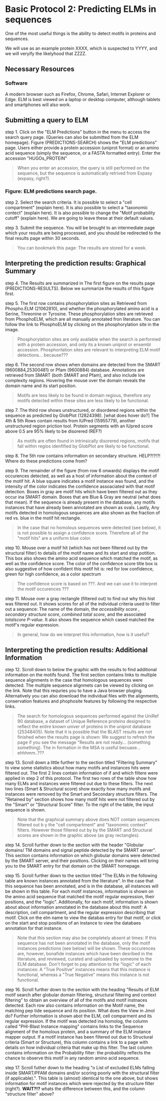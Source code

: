 # Basic Protocol 2: Predicting ELMs in sequences 

One of the most useful things is the ability to detect motifs in proteins and
sequences.

We will use as an example protein XXXX, which is suspected to YYYY, and we will
veryify the likelyhood that ZZZZ.

## Necessary Resources

### Software

A modern browser such as Firefox, Chrome, Safari, Internet Explorer or Edge.
ELM is best viewed on a laptop or desktop computer, although tablets and
smartphones will also work.

## Submitting a query to ELM 
step 1. Click on the "ELM Predictions" button in the menu to access the search query
   page. (Queries can also be submitted from the ELM homepage). Figure
   (PREDICTIONS-SEARCH) shows the "ELM predictions" page. Users either provide
   a protein accession (uniprot format) or an amino acid sequence (simply the
   sequence, or a FASTA formatted entry). Enter the accession "HUGOs_PROTEIN"
    
> When you enter an accession, the query is still performed on the sequence,
> but the sequence is automatically retrived from Expasy (expasy, right?).

### Figure: ELM predictions search page.

step 2. Select the search criteria. It is possible to select a "cell compartment"
   (explain here). It is also possible to select a "taxonomic contect" (explain
   here). It is also possible to change the "Motif probability cutoff" (explain
   here). We are going to leave these at their default values.

step 3. Submit the sequence. You will be brought to an intermediate page which your
   results are being processed, and you should be redirected to the final
   results page within 30 seconds.

> You can bookmark this page: The results are stored for a week.

## Interpreting the prediction results: Graphical Summary

step 4. The Results are summarized in The first figure on the results page
   (PREDICTIONS-RESULTS). Below we summarize the results of this figure first.

step 5. The first row contains phosphorylation sites as Retrieved from Phospho.ELM
   (21062810), and whether the phosphorylated amino acid is a Serine, Threonine
   or Tyrosine. These phosphorylation sites are retrieved from PhosphoELM,
   which are all manually annotated fron literature. You can follow the link to
   PhosphoELM by clicking on the phosphorylation site in the image.

> Phosphorylation sites are only available when the search is performed
> with a protein accession, and only its a known uniprot or ensembl accession.
> Phosphorilation sites are relevant to interpreting ELM motif detections...
> because???

step 6. The second row shows when domains are detected from the SMART
   (9600884,25300481) or Pfam (9600884) database. Annotations are retrieved
   from SMART (both SMART and Pfam), and also include low complexity regions.
   Hovering the mouse over the domain reveals the domain name and its start
   position.

> Motifs are less likely to be found in domain regious, therefore any
> motifs detected within these sites are less likely to be functional.

step 7.  The third row shows unstructured, or disordered regions within the sequence
    as predicted by GlobPlot (12824398). [what does hover do?] The 4th & 5th
    Rows contain results from IUPred (15955779), another unstructured region
    priction tool. Protein segments with an IUpred score above 0.5 are 95% likely
    to be disorered (REF?)

> As motifs are often found in intrinsically disorered regions, motifs that
fall within regios idenfified by GlobPlot are likely to be functional.

step 8. The 5th row contains information on secondary structure. HELP?!?!?! Where do
   these predictions come from?

step 9. The remainder of the figure (from row 6 onwards) displays the motif
   occurences detected, as well as a host of information about the context of
   the motif hit. A blue square indicates a motif instance was found, and the
   intensity of the color indicates the confidence assoaciated with that motif detection.
   Boxes in gray are motif hits which have been filtered out as they occur ina
   SMART domain. Boxes that are Blue & Gray are neutral (what does that mean).
   If the sequence is already present in the database, any motifs instances
   that have already been annotated are shown as ovals. Lastly, Any motifs
   detected in homologous sequences are also shown as the fraction of red vs.
   blue in the motif hit rectangle.

> In the case that no homolous sequences were detected (see below), it is not
> possible to assign a confidence score. Therefore all of the "motif hits"
> are a uniform blue color.

step 10. Mouse over a motif hit (which has not been filtered out by the structural
   filter) to details of the motif name and its start and stop potition. This
   box also shows the amino acid sequence which matched the motif, as well as
   the confidence score. The color of the confidence score title box is also
   suggestive of how confident this motif hit is: red for low confidence,
   green for high confidence, as a color spectrum 

> The confidence score is based on ???. And we can use it to interpret the
> motif occurences ???

step 11. Mouse over a gray rectangle (filtered out) to find out why this hist was
   filtered out. It shows scores for all of the individual criteria used to
   filter out a sequence: The name of the domain, the *accessibility score* ,
   *secondary structure score*, *combined total score*, and the associated
   *totalscore P-value*. It also shows the sequence which cased matched the
   motif's regular expression.

> In general, how do we interpret this information, how is it useful?

## Interpreting the prediction results: Additional Information 

step 12. Scroll down to below the graphic with the results to find additional
   information on the motifs found. The first section contains links to
   multiple sequence alignments in the case that homologous sequences were
   detected. The multiple sequence alignmets can be viewed by clicking on the
   link. Note that this requries you to have a Java browser pluging.
   Alternatively you can also download the individual files with the
   alignments, conservation features and phophosite features by following the
   respective links.

> The search for homologous sequences performed against the UniRef 90
> database, a dataset of Unique Reference proteins designed to reflect the
> entire known univer of proteins in the uniprot database (25348405). Note
> that it is possible that the BLAST results are not finished when the
> results page is shown: We suggest to refresh the page if you see the
> message "Results are not ready... (something something).
> The in formation in the MSA is useful becuase... ehhhmm..???

step 13. Scroll down a little further to the section titled "Filtering Summary" to
   view some statistics about how many motifs and instances hits were filtered
   out. The first 2 lines contain information of if and which filtere were
   applied in step 2 of this protocol. The first two rows of the table show how
   many ELMs and instances were filtered out due to these filters. The
   next two lines (Smart & Structural score) show exactly how many motifs and
   instances were removed by the Smart and Secondary structure filters. The
   "Retained by" section shows how many motif hits were not filtered out by the
   "Smart" or "Structural Score" filter. To the right of the table, the input
   sequence is shown.

> Note that the graphical summary above does NOT contain sequences filtered
> out b y the "cell compartment" and "taxonomic context" filters. However
> those filtered out by by the SMART and Structural scores are shown in the
> graphic above (as gray rectangles).

step 14. Scroll further down to the section with the header "Globular domains/ TM
   domains and signal peptide detected by the SMART server". This section
   contains information on which globular domains were detected by the SMART
   server, and their positions. Clicking on their names will bring you to the
   SMART entry for that domain on the SMART homepage.

step 15. Scroll further down to the section titled "The ELMs in the following table
    are known instances annotated from the literature". In the case that this
   sequence has been annotated, and is in the database, all instances will be
   shown in this table. For each motif instances, information is shown on the
   amino acid sequence that matched the motif regular expression, their positions,
   and the "logic". Additionally, for each motif, information is shown about about
   information annotated in the database about this motif: A description, cell
   compartment, and the regular expression describing that motif. Click on the
   elm name to view the databas entry for that motif, or click on the start and
   stop positions of an instance to view the databaes annotation for that
   instance.

> Note that this section may also be completely absent at times: If this
> sequence has not been annotated in the database, only the motif instances
> predictions (see below) will be shown. These occurences are, however,
> bonafide instances which have been desribed in the literature, and reviewed,
> curated and uploaded by someone to the ELM database. Don't forget to pay 
> attention to the "logic" of each instances: A "True Positive" instances
> means that this instance is functional, whereas a "True Negative" means
> this instance is not functional.

step 16. Scroll further down to the section with the heading "Results of ELM motif
   search after globular domain filtering, structural filtering and context
   filtering" to obtain an overview of all of the motifs and motif instnaces
   detected. Each row also contains information on the Motif name, the matching
   pep tide sequence and its position. What does the View in Jmol do? Further
   information is shown abot the ELM, cell comparment and its regular
   expression. If the motif was detected ina homolog, the column called
   "PHI-Blast    Instance mapping" contains links to the Sequence alignment of
   the homolous protein, and a summary of the ELM instance mapper output. If a
   motif instance has been filtered out due to Structural criteria (Smart or
   Structure), this column contains a link to a page with details on how
   individual criteria that make up this filter. The last column contains
   information on the Probability filter: the probability reflects the chance
   to observe this motif in any random amino acid sequence.

step 17. Scroll futher down to the heading "o  List of excluded ELMs falling inside
   SMART/PFAM domains and/or scoring poorly with the structural filter (if
   applicable).". This table is (almost) identical to the one above, but shows
   information for motif instances which were rejected by the structure filter
   (right?). **WAIT?!?** whats the difference between this, and the column
   "structure filter" above?
